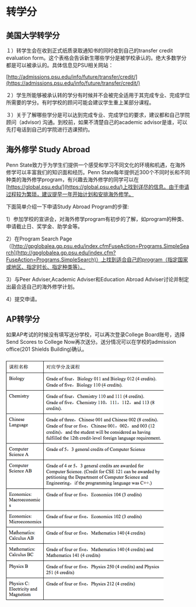 # 转学分

## 美国大学转学分

１）转学生会在收到正式纸质录取通知书的同时收到自己的transfer credit evaluation form。这个表格会告诉新生哪些学分是被学校承认的。绝大多数学分都是可以被承认的。具体信息见PSU相关网站：　　

[http://admissions.psu.edu/info/future/transfer/credit/](https://admissions.psu.edu/info/future/transfer/credit/)

２）学生所能够被承认转的学分有时候并不会被完全适用于其完成专业、完成学位所需要的学分。有时学校的顾问可能会建议学生重上某部分课程。

３）关于了解哪些学分是可以达到完成专业、完成学位的要求，建议都和自己学院顾问（advisor\) 沟通。到校前，如果不清楚自己的academic advisor是谁，可以先打电话到自己的学院进行选课预约。

## 海外修学 Study Abroad

Penn State致力于为学生们提供一个感受和学习不同文化的环境和机遇，在海外修学可以丰富我们的知识面和经历。Penn State每年提供近300个不同时长和不同种类的海外修学program，有兴趣去海外修学的同学可以在[https://global.psu.edu/](https://global.psu.edu/)上找到详尽的信息。由于申请过程较为繁琐，建议提早一年开始计划和安排海外修学。

下面简单介绍一下申请Study Abroad Program的步骤:

1）参加学校的宣讲会，对海外修学program有初步的了解，如program的种类、申请截止日、奖学金、助学金等。

2）在Program Search Page （[http://gpglobalea.gp.psu.edu/index.cfmFuseAction=Programs.SimpleSearch](http://gpglobalea.gp.psu.edu/index.cfm?FuseAction=Programs.SimpleSearch)）上找到适合自己的program（指定国家或地区、指定时长、指定种类等）。

3）与Peer Adviser,Academic Adviser和Education Abroad Adviser讨论并制定出最合适自己的海外修学计划。

4）提交申请。

## AP转学分

如果AP考试的时候没有填写送分学校，可以再次登录College Board账号，选择Send Scores to College Now再次送分。送分情况可以在学校的admission office\(201 Shields Building\)确认。



![AP &#x5151;&#x6362;&#x8BFE;&#x8868;](../.gitbook/assets/image%20%2840%29.png)

